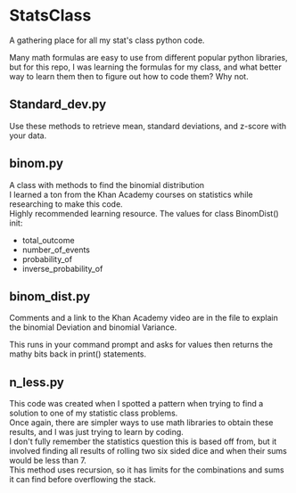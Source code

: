 # StatsClass
A gathering place for all my stat's class python code.

Many math formulas are easy to use from different popular python libraries,
but for this repo, I was learning the formulas for my class, and what better way
to learn them then to figure out how to code them?
Why not.

## Standard_dev.py
Use these methods to retrieve mean, standard deviations, and z-score with your data.
## binom.py
A class with methods to find the binomial distribution  
I learned a ton from the Khan Academy courses on statistics while researching to make this code.  
Highly recommended learning resource. 
The values for class BinomDist() init:
 * total_outcome
 * number_of_events
 * probability_of
 * inverse_probability_of
 
## binom_dist.py
Comments and a link to the Khan Academy video are in the file to explain the binomial Deviation and binomial Variance.  

This runs in your command prompt and asks for values then returns the mathy bits back in print() statements.

## n_less.py
This code was created when I spotted a pattern when trying to find a solution to one of my statistic class problems.  
Once again, there are simpler ways to use math libraries to obtain these results, and I was just trying to learn by coding.  
I don't fully remember the statistics question this is based off from, but it involved finding all results of rolling two six sided dice
and when their sums would be less than 7.   
This method uses recursion, so it has limits for the combinations and sums it can find before overflowing the stack.











